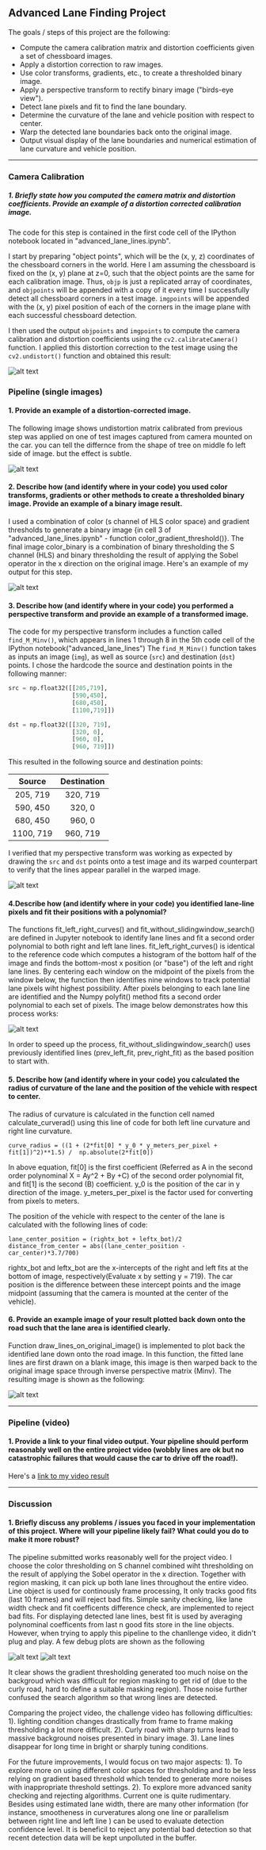 ## Advanced Lane Finding Project

The goals / steps of this project are the following:

* Compute the camera calibration matrix and distortion coefficients given a set of chessboard images.
* Apply a distortion correction to raw images.
* Use color transforms, gradients, etc., to create a thresholded binary image.
* Apply a perspective transform to rectify binary image ("birds-eye view").
* Detect lane pixels and fit to find the lane boundary.
* Determine the curvature of the lane and vehicle position with respect to center.
* Warp the detected lane boundaries back onto the original image.
* Output visual display of the lane boundaries and numerical estimation of lane curvature and vehicle position.

[//]: # (Image References)

[image1]: ./output_images/undistort_output.png "Undistorted"
[image2]: ./output_images/undistored_test3.jpg "Road Image Undistorted"
[image3]: ./output_images/binary_combo_test5.jpg "Binary Example"
[image4]: ./output_images/warped_straight_lines.jpg "Warp Example"
[image5]: ./output_images/color_fit_lines.jpg "Fit Visual"
[image6]: ./output_images/example_output.jpg "Output"
[image7]: ./output_images/Challenge_color_fit_lines.jpg "Problematic fit"
[image8]: ./output_images/Challenge_color_thresholding.jpg "Noise color thresholding"
[video1]: ./project_video.mp4 "Video"

---

### Camera Calibration

##### 1. Briefly state how you computed the camera matrix and distortion coefficients. Provide an example of a distortion corrected calibration image.

The code for this step is contained in the first code cell of the IPython notebook located in "advanced_lane_lines.ipynb".

I start by preparing "object points", which will be the (x, y, z) coordinates of the chessboard corners in the world. Here I am assuming the chessboard is fixed on the (x, y) plane at z=0, such that the object points are the same for each calibration image.  Thus, `objp` is just a replicated array of coordinates, and `objpoints` will be appended with a copy of it every time I successfully detect all chessboard corners in a test image.  `imgpoints` will be appended with the (x, y) pixel position of each of the corners in the image plane with each successful chessboard detection.  

I then used the output `objpoints` and `imgpoints` to compute the camera calibration and distortion coefficients using the `cv2.calibrateCamera()` function.  I applied this distortion correction to the test image using the `cv2.undistort()` function and obtained this result: 

![alt text][image1]

### Pipeline (single images)

#### 1. Provide an example of a distortion-corrected image.
The following image shows undistortion matrix calibrated from previous step was applied on one of test images captured from camera mounted on the car. you can tell the differnce from the shape of tree on middle fo left side of image. but the effect is subtle.

![alt text][image2]

#### 2. Describe how (and identify where in your code) you used color transforms, gradients or other methods to create a thresholded binary image.  Provide an example of a binary image result.

I used a combination of color (s channel of HLS color space) and gradient thresholds to generate a binary image {in cell 3 of "advanced_lane_lines.ipynb" - function color_gradient_threshold()}. The final image color_binary is a combination of binary thresholding the S channel (HLS) and binary thresholding the result of applying the Sobel operator in the x direction on the original image. Here's an example of my output for this step.

![alt text][image3]

#### 3. Describe how (and identify where in your code) you performed a perspective transform and provide an example of a transformed image.

The code for my perspective transform includes a function called `find_M_Minv()`, which appears in lines 1 through 8 in the 5th code cell of the IPython notebook("advanced_lane_lines")  The `find_M_Minv()` function takes as inputs an image (`img`), as well as source (`src`) and destination (`dst`) points.  I chose the hardcode the source and destination points in the following manner:

```python
src = np.float32([[205,719],
                  [590,450],
                  [680,450],
                  [1100,719]])

dst = np.float32([[320, 719],
                  [320, 0],
                  [960, 0],
                  [960, 719]])
```
This resulted in the following source and destination points:

| Source         | Destination   | 
|:--------------:|:-------------:| 
| 205,  719      | 320, 719      | 
| 590,  450      | 320, 0        |
| 680,  450      | 960, 0        |
| 1100, 719      | 960, 719      |

I verified that my perspective transform was working as expected by drawing the `src` and `dst` points onto a test image and its warped counterpart to verify that the lines appear parallel in the warped image.

![alt text][image4]

#### 4.Describe how (and identify where in your code) you identified lane-line pixels and fit their positions with a polynomial?

The functions fit_left_right_curves() and fit_without_slidingwindow_search() are defined in Jupyter notebook to identify lane lines and fit a second order polynomial to both right and left lane lines. fit_left_right_curves() is identical to the reference code which computes a histogram of the bottom half of the image and finds the bottom-most x position (or "base") of the left and right lane lines. By centering each window on the midpoint of the pixels from the window below, the function then identifies nine windows to track potential lane pixels wiht highest possibility. After pixels belonging to each lane line are identified and the Numpy polyfit() method fits a second order polynomial to each set of pixels. The image below demonstrates how this process works:

![alt text][image5]

In order to speed up the process, fit_without_slidingwindow_search() uses previously identified lines (prev_left_fit, prev_right_fit) as the based position to start with.

#### 5. Describe how (and identify where in your code) you calculated the radius of curvature of the lane and the position of the vehicle with respect to center.

The radius of curvature is calculated in the function cell named calculate_curverad() using this line of code for both left line curvature and right line curvature.

    curve_radius = ((1 + (2*fit[0] * y_0 * y_meters_per_pixel + fit[1])^2)**1.5) /  np.absolute(2*fit[0])

In above equation, fit[0] is the first coefficient (Referred as A in the second order polynominal X = Ay^2 + By +C) of the second order polynomial fit, and fit[1] is the second (B) coefficient. y_0 is the position of the car in y direction of the image. y_meters_per_pixel is the factor used for converting from pixels to meters.

The position of the vehicle with respect to the center of the lane is calculated with the following lines of code:

    lane_center_position = (rightx_bot + leftx_bot)/2
    distance_from_center = abs((lane_center_position - car_center)*3.7/700) 
    
rightx_bot and leftx_bot are the x-intercepts of the right and left fits at the bottom of image, respectively(Evaluate x by setting y = 719). The car position is the difference between these intercept points and the image midpoint (assuming that the camera is mounted at the center of the vehicle).

#### 6. Provide an example image of your result plotted back down onto the road such that the lane area is identified clearly.

Function draw_lines_on_original_image() is implemented to plot back the identified lane down onto the road image. In this function, the fitted lane lines are first drawn on a blank image,  this image is then warped back to the original image space through inverse perspective matrix (Minv). The resulting image is shown as the following:

![alt text][image6]

---

### Pipeline (video)

#### 1. Provide a link to your final video output.  Your pipeline should perform reasonably well on the entire project video (wobbly lines are ok but no catastrophic failures that would cause the car to drive off the road!).

Here's a [link to my video result](./project_video.mp4)

---

### Discussion

#### 1. Briefly discuss any problems / issues you faced in your implementation of this project.  Where will your pipeline likely fail?  What could you do to make it more robust?

The pipeline submitted works reasonably well for the project video. I choose the color thresholding on S channel combined wiht thresholding on the result of applying the Sobel operator in the x direction. Together with region masking, it can pick up both lane lines throughout the entire video. Line object is used for continously frame processing, It only tracks good fits (last 10 frames) and will reject bad fits. Simple sanity checking, like lane width check and fit coefficents difference check, are implemented to reject bad fits. For displaying detected lane lines, best fit is used by averaging polynominal coefficents from last n good fits store in the line objects.
However, when trying to apply this pipeline to the chanllenge video, it didn't plug and play. A few debug plots are shown as the following 

![alt text][image7]
![alt text][image8]

It clear shows the gradient thresholding generated too much noise on the backgroud which was difficult for region masking to get rid of (due to the curly road, hard to define a suitable masking region). Those noise further confused the search algorithm so that wrong lines are detected.

Comparing the project video, the challenge video has following difficulties:
1). lighting condition changes drastically from frame to frame making thresholding a lot more difficult.
2). Curly road with sharp turns lead to massive background noises presented in binary image.
3). Lane lines disappear for long time in bright or sharply tuning conditions.

For the future improvements, I would focus on two major aspects:
1). To explore more on using different color spaces for thresholding and to be less relying on gradient based threshold which tended to generate more noises with inappropriate threshold settings.
2). To explore more advanced sanity checking and rejecting algorithms. Current one is quite rudimentary. Besides using estimated lane width, there are many other information (for instance, smootheness in curveratures along one line or parallelism between right line and left line ) can be used to evaluate detection confidence level. It is beneficil to reject any potential bad detection so that recent detection data will be kept unpolluted in the buffer.

